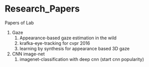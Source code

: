 # Research_Papers
Papers of Lab
1. Gaze
    1. Appearance-based gaze estimation in the wild
    2. krafka-eye-tracking for cvpr 2016
    3. learning by synthesis for appearance based 3D gaze
2. CNN image-net
    1. imagenet-classification with deep cnn (start cnn popularity) 

